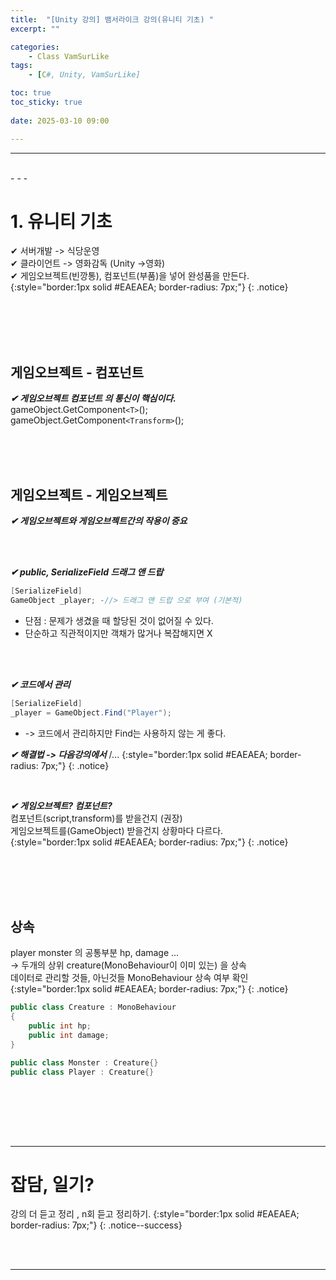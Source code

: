 ```yaml
---
title:  "[Unity 강의] 뱀서라이크 강의(유니티 기초) "
excerpt: ""

categories:
    - Class VamSurLike
tags:
    - [C#, Unity, VamSurLike]

toc: true
toc_sticky: true
 
date: 2025-03-10 09:00

---
```

- - -


<br>
- - - 

# 1. 유니티 기초
✔ 서버개발 -> 식당운영  
✔ 클라이언트 -> 영화감독 (Unity ->영화)  
✔ 게임오브젝트(빈깡통), 컴포넌트(부품)을 넣어 완성품을 만든다.  
{:style="border:1px solid #EAEAEA; border-radius: 7px;"}
{: .notice}  

<br><br><br><br>

## 게임오브젝트 - 컴포넌트
***✔ 게임오브젝트  컴포넌트 의 통신이 핵심이다.***   
gameObject.GetComponent`<T>`();  
gameObject.GetComponent`<Transform>`();  

<br><br><br>

## 게임오브젝트 - 게임오브젝트
***✔ 게임오브젝트와 게임오브젝트간의 작용이 중요***

<br><br>

***✔ public, SerializeField 드래그 앤 드랍***
<div class="notice--primary" markdown="1"> 

```c# 
[SerializeField]  
GameObject _player; -//> 드래그 앤 드랍 으로 부여 (기본적)  
```
- 단점 : 문제가 생겼을 때 할당된 것이 없어질 수 있다. 
- 단순하고 직관적이지만 객채가 많거나 복잡해지면 X  
</div>

<br><br>

***✔ 코드에서 관리***
<div class="notice--primary" markdown="1"> 

```c# 
[SerializeField]  
_player = GameObject.Find("Player");  
```
- -> 코드에서 관리하지만 Find는 사용하지 않는 게 좋다.  
</div>

***✔ 해결법 -> 다음강의에서***
/...
{:style="border:1px solid #EAEAEA; border-radius: 7px;"}
{: .notice}  

<br>

***✔ 게임오브젝트? 컴포넌트?***  
컴포넌트(script,transform)를 받을건지 (권장)  
게임오브젝트를(GameObject) 받을건지 상황마다 다르다.  
{:style="border:1px solid #EAEAEA; border-radius: 7px;"}
{: .notice}  

<br><br><br><br>

## 상속
player monster 의 공통부분 hp, damage ...  
-> 두개의 상위  creature(MonoBehaviour이 이미 있는) 을 상속  
데이터로 관리할 것들, 아닌것들 MonoBehaviour 상속 여부 확인  
{:style="border:1px solid #EAEAEA; border-radius: 7px;"}
{: .notice}  

<div class="notice--primary" markdown="1"> 

```c# 
public class Creature : MonoBehaviour
{
    public int hp;
    public int damage;
}

public class Monster : Creature{}
public class Player : Creature{}

```
</div>

<br>




<br><br><br>
- - - 

# 잡담, 일기?
강의 더 듣고 정리 , n회 듣고 정리하기.
{:style="border:1px solid #EAEAEA; border-radius: 7px;"}
{: .notice--success}  


<br><br>
- - -
